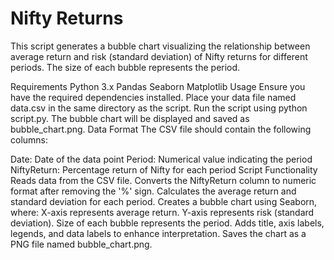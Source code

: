 # Nifty Returns
This script generates a bubble chart visualizing the relationship between average return and risk (standard deviation) of Nifty returns for different periods. The size of each bubble represents the period.

Requirements
Python 3.x
Pandas
Seaborn
Matplotlib
Usage
Ensure you have the required dependencies installed.
Place your data file named data.csv in the same directory as the script.
Run the script using python script.py.
The bubble chart will be displayed and saved as bubble_chart.png.
Data Format
The CSV file should contain the following columns:

Date: Date of the data point
Period: Numerical value indicating the period
NiftyReturn: Percentage return of Nifty for each period
Script Functionality
Reads data from the CSV file.
Converts the NiftyReturn column to numeric format after removing the '%' sign.
Calculates the average return and standard deviation for each period.
Creates a bubble chart using Seaborn, where:
X-axis represents average return.
Y-axis represents risk (standard deviation).
Size of each bubble represents the period.
Adds title, axis labels, legends, and data labels to enhance interpretation.
Saves the chart as a PNG file named bubble_chart.png.
